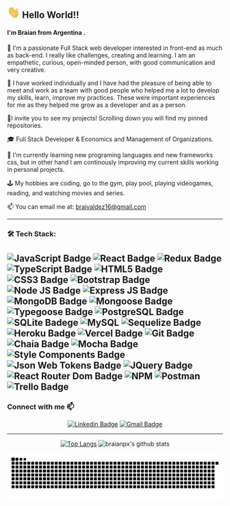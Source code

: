 ## <img src="https://raw.githubusercontent.com/parth-27/parth-27/master/Hi.gif" width="30px"> Hello World!!

#### I'm Braian from Argentina .
<div aligh='left'>
         
👾 I'm a passionate Full Stack web developer interested in front-end as much as back-end. I really like challenges, creating and learning. I am an empathetic, curious, open-minded person, with good communication and very creative.
         
💼 I have worked individually and I have had the pleasure of being able to meet and work as a team with good people who helped me a lot to develop my skills, learn, improve my practices. These were important experiences for me as they helped me grow as a developer and as a person.

   📌I invite you to see my projects! Scrolling down you will find my pinned repositories.
         
🎓 Full Stack Developer & Economics and Management of Organizations.
         
🌱 I'm currently learning new programing languages and new frameworks css, but in other hand I am continously improving my current skills working in personal projects.

🕹 My hobbies are coding, go to the gym, play pool, playing videogames, reading, and watching movies and series.

📫 You can email me at: braivaldez16@gmail.com
         
</div>

---

### 🛠️ Tech Stack:
![JavaScript Badge](https://img.shields.io/badge/JavaScript-F7DF1E?style=for-the-badge&logo=javascript&logoColor=black)
![React Badge](https://img.shields.io/badge/React-20232A?style=for-the-badge&logo=react&logoColor=61DAFB)
![Redux Badge](https://img.shields.io/badge/Redux-593D88?style=for-the-badge&logo=redux&logoColor=white)
![TypeScript Badge](https://img.shields.io/badge/TypeScript-007ACC?style=for-the-badge&logo=typescript&logoColor=white)
![HTML5 Badge](https://img.shields.io/badge/HTML5-E34F26?style=for-the-badge&logo=html5&logoColor=white)
![CSS3 Badge](https://img.shields.io/badge/CSS3-1572B6?style=for-the-badge&logo=css3&logoColor=white)
![Bootstrap Badge](https://img.shields.io/badge/Bootstrap-563D7C?style=for-the-badge&logo=bootstrap&logoColor=white)
![Node JS Badge](https://img.shields.io/badge/Node.js-43853D?style=for-the-badge&logo=node.js&logoColor=white)
![Express JS Badge](https://img.shields.io/badge/Express.js-404D59?style=for-the-badge)
![MongoDB Badge](https://img.shields.io/badge/MongoDB-4EA94B?style=for-the-badge&logo=mongodb&logoColor=white)
![Mongoose Badge](https://img.shields.io/badge/Mongoose-404D59?style=for-the-badge)
![Typegoose Badge](https://img.shields.io/badge/Typegoose-404D59?style=for-the-badge)
![PostgreSQL Badge](https://img.shields.io/badge/PostgreSQL-316192?style=for-the-badge&logo=postgresql&logoColor=white)
![SQLite Badege](https://img.shields.io/badge/SQLite-07405E?style=for-the-badge&logo=sqlite&logoColor=white)
![MySQL](https://img.shields.io/badge/MySQL-005C84?style=for-the-badge&logo=mysql&logoColor=white)
![Sequelize Badge](https://img.shields.io/badge/sequelize-323330?style=for-the-badge&logo=sequelize&logoColor=blue)
![Heroku Badge](https://img.shields.io/badge/Heroku-430098?style=for-the-badge&logo=heroku&logoColor=white)
![Vercel Badge](https://img.shields.io/badge/Vercel-100000?style=for-the-badge&logo=vercel&logoColor=white)
![Git Badge](https://img.shields.io/badge/GIT-E44C30?style=for-the-badge&logo=git&logoColor=white)
![Chaia Badge](https://img.shields.io/badge/chai.js-323330?style=for-the-badge&logo=chai&logoColor=red)
![Mocha Badge](https://img.shields.io/badge/mocha.js-323330?style=for-the-badge&logo=mocha&logoColor=Brown)
![Style Components Badge](https://img.shields.io/badge/styled--components-DB7093?style=for-the-badge&logo=styled-components&logoColor=white)
![Json Web Tokens Badge](https://img.shields.io/badge/JWT-black?style=for-the-badge&logo=JSON%20web%20tokens)
![JQuery Badge](https://img.shields.io/badge/jQuery-0769AD?style=for-the-badge&logo=jquery&logoColor=white)
![React Router Dom Badge](https://img.shields.io/badge/React_Router-CA4245?style=for-the-badge&logo=react-router&logoColor=white)
![NPM](https://img.shields.io/badge/NPM-%23000000.svg?style=for-the-badge&logo=npm&logoColor=white)
![Postman](https://img.shields.io/badge/Postman-FF6C37?style=for-the-badge&logo=postman&logoColor=white)
![Trello Badge](https://img.shields.io/badge/Trello-0052CC?style=for-the-badge&logo=trello&logoColor=white)   
---   

### Connect with me 📫 

<div align='center'>
   
<!-- [![My Portfolio Badge](https://img.shields.io/badge/my_portfolio-404D59?style=for-the-badge)]() -->
[![Linkedin Badge](https://img.shields.io/badge/LinkedIn-0077B5?style=for-the-badge&logo=linkedin&logoColor=white)](https://www.linkedin.com/in/braianvaldez-dev)
[![Gmail Badge](https://img.shields.io/badge/Gmail-D14836?style=for-the-badge&logo=gmail&logoColor=white)](mailto:"braivaldez16@gmail.com")

</div>

---  

<div align='center'>   
   
[![Top Langs](https://github-readme-stats.vercel.app/api/top-langs/?username=braianpx&layout=compact)](https://github.com/anuraghazra/github-readme-stats) ![braianpx's github stats](https://github-readme-stats.vercel.app/api?username=braianpx&show_icons=true&theme=default)  
   
</div>

<p align="center">
   <img src="https://github.com/Asmit2952/Asmit2952/blob/output/github-contribution-grid-snake.svg" alt="snake">
</p>

<!--
**braianpx/braianpx** is a ✨ _special_ ✨ repository because its `README.md` (this file) appears on your GitHub profile.

Here are some ideas to get you started:

- 🔭 I’m currently working on ...
- 🌱 I’m currently learning ...
- 👯 I’m looking to collaborate on ...
- 🤔 I’m looking for help with ...
- 💬 Ask me about ...
- 📫 How to reach me: ...
- 😄 Pronouns: ...
- ⚡ Fun fact: ...
-->
